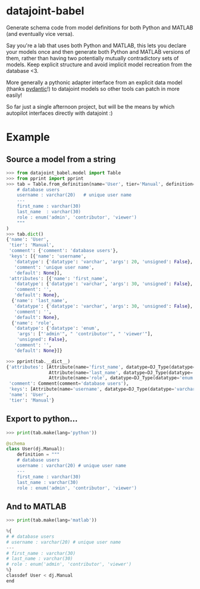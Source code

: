 # datajoint-babel
Generate schema code from model definitions for both Python and MATLAB (and eventually vice versa).

Say you're a lab that uses both Python and MATLAB, this lets you declare your models once and then generate
both Python and MATLAB versions of them, rather than having two potentially mutually contradictory sets of
models. Keep explicit structure and avoid implicit model recreation from the database <3.

More generally a pythonic adapter interface from an explicit data model (thanks [pydantic](https://pydantic-docs.helpmanual.io/)!) to datajoint models so other tools can 
patch in more easily!

So far just a single afternoon project, but will be the means by which autopilot interfaces directly with datajoint :)

# Example

## Source a model from a string

```python
>>> from datajoint_babel.model import Table
>>> from pprint import pprint
>>> tab = Table.from_definition(name='User', tier='Manual', definition="""
    # database users
    username : varchar(20)   # unique user name
    ---
    first_name : varchar(30)
    last_name  : varchar(30)
    role : enum('admin', 'contributor', 'viewer')
    """
)
>>> tab.dict()
{'name': 'User',
 'tier': 'Manual',
 'comment': {'comment': 'database users'},
 'keys': [{'name': 'username',
   'datatype': {'datatype': 'varchar', 'args': 20, 'unsigned': False},
   'comment': 'unique user name',
   'default': None}],
 'attributes': [{'name': 'first_name',
   'datatype': {'datatype': 'varchar', 'args': 30, 'unsigned': False},
   'comment': '',
   'default': None},
  {'name': 'last_name',
   'datatype': {'datatype': 'varchar', 'args': 30, 'unsigned': False},
   'comment': '',
   'default': None},
  {'name': 'role',
   'datatype': {'datatype': 'enum',
    'args': ["'admin'", " 'contributor'", " 'viewer'"],
    'unsigned': False},
   'comment': '',
   'default': None}]}

>>> pprint(tab.__dict__)
{'attributes': [Attribute(name='first_name', datatype=DJ_Type(datatype='varchar', args=30, unsigned=False), comment='', default=None),
                Attribute(name='last_name', datatype=DJ_Type(datatype='varchar', args=30, unsigned=False), comment='', default=None),
                Attribute(name='role', datatype=DJ_Type(datatype='enum', args=["'admin'", " 'contributor'", " 'viewer'"], unsigned=False), comment='', default=None)],
 'comment': Comment(comment='database users'),
 'keys': [Attribute(name='username', datatype=DJ_Type(datatype='varchar', args=20, unsigned=False), comment='unique user name', default=None)],
 'name': 'User',
 'tier': 'Manual'}
```

## Export to python...

```python
>>> print(tab.make(lang='python'))

@schema
class User(dj.Manual):
    definition = """
    # database users
    username : varchar(20) # unique user name
    ---
    first_name : varchar(30)
    last_name : varchar(30)
    role : enum('admin', 'contributor', 'viewer')
```

## And to MATLAB

```python
>>> print(tab.make(lang='matlab'))

%{
# # database users
# username : varchar(20) # unique user name
---
# first_name : varchar(30)
# last_name : varchar(30)
# role : enum('admin', 'contributor', 'viewer')
%}
classdef User < dj.Manual
end
```

